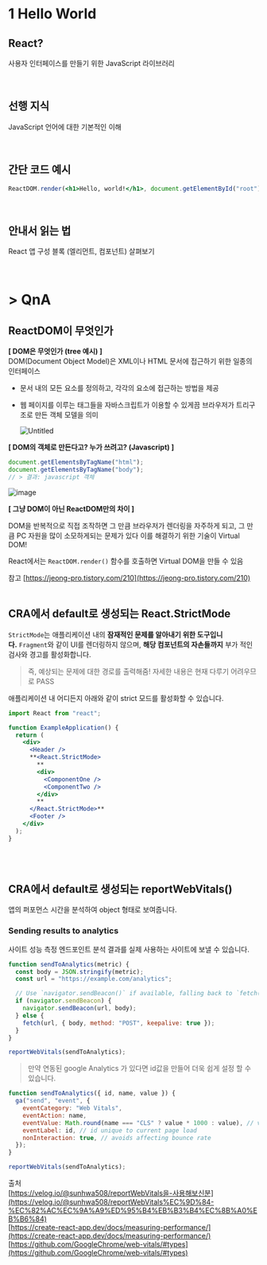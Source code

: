 # 1 Hello World

## React?

사용자 인터페이스를 만들기 위한 JavaScript 라이브러리

<br />

## 선행 지식

JavaScript 언어에 대한 기본적인 이해

<br />

## 간단 코드 예시

```jsx
ReactDOM.render(<h1>Hello, world!</h1>, document.getElementById("root"));
```

<br />

## 안내서 읽는 법

React 앱 구성 블록 (엘리먼트, 컴포넌트) 살펴보기

<br />

# > QnA

## ReactDOM이 무엇인가

**[ DOM은 무엇인가 (tree 예시) ]**  
DOM(Document Object Model)은 XML이나 HTML 문서에 접근하기 위한 일종의 인터페이스

- 문서 내의 모든 요소를 정의하고, 각각의 요소에 접근하는 방법을 제공
- 웹 페이지를 이루는 태그들을 자바스크립트가 이용할 수 있게끔 브라우저가 트리구조로 만든 객체 모델을 의미

  ![Untitled](https://youthful-paddleboat-c6e.notion.site/image/https%3A%2F%2Fs3-us-west-2.amazonaws.com%2Fsecure.notion-static.com%2Fb0680976-1b99-4572-abbc-44235c7667ca%2FUntitled.png?table=block&id=fdbff877-d389-420b-bf7b-4a2b4ef99a3c&spaceId=a05cff0e-0e17-4277-a8e6-4c60cc392f04&width=1560&userId=&cache=v2)

**[ DOM의 객체로 만든다고? 누가 쓰려고? (Javascript) ]**

```jsx
document.getElementsByTagName("html");
document.getElementsByTagName("body");
// > 결과: javascript 객체
```

![image](https://user-images.githubusercontent.com/78250089/152672910-791bf8fd-ae2c-47cf-a5bb-9a2c84456742.png)

**[ 그냥 DOM이 아닌 ReactDOM만의 차이 ]**

DOM을 반복적으로 직접 조작하면 그 만큼 브라우저가 렌더링을 자주하게 되고, 그 만큼 PC 자원을 많이 소모하게되는 문제가 있다 이를 해결하기 위한 기술이 Virtual DOM!

React에서는 `ReactDOM.render()` 함수를 호출하면 Virtual DOM을 만들 수 있음

참고 [https://jeong-pro.tistory.com/210](https://jeong-pro.tistory.com/210)
<br /><br />

## CRA에서 default로 생성되는 React.StrictMode

`StrictMode`는 애플리케이션 내의 **잠재적인 문제를 알아내기 위한 도구입니다.** `Fragment`와 같이 UI를 렌더링하지 않으며, **해당 컴포넌트의 자손들까지** 부가 적인 검사와 경고를 활성화합니다.

> 즉, 예상되는 문제에 대한 경로를 출력해줌! 자세한 내용은 현재 다루기 어려우므로 PASS

애플리케이션 내 어디든지 아래와 같이 strict 모드를 활성화할 수 있습니다.

```jsx
import React from "react";

function ExampleApplication() {
  return (
    <div>
      <Header />
      **<React.StrictMode>
        **
        <div>
          <ComponentOne />
          <ComponentTwo />
        </div>
        **
      </React.StrictMode>**
      <Footer />
    </div>
  );
}
```

<br /><br />

## CRA에서 default로 생성되는 reportWebVitals()

앱의 퍼포먼스 시간을 분석하여 object 형태로 보여줍니다.

### Sending results to analytics

사이트 성능 측정 엔드포인트 분석 결과를 실제 사용하는 사이트에 보낼 수 있습니다.

```jsx
function sendToAnalytics(metric) {
  const body = JSON.stringify(metric);
  const url = "https://example.com/analytics";

  // Use `navigator.sendBeacon()` if available, falling back to `fetch()`
  if (navigator.sendBeacon) {
    navigator.sendBeacon(url, body);
  } else {
    fetch(url, { body, method: "POST", keepalive: true });
  }
}

reportWebVitals(sendToAnalytics);
```

> 만약 연동된 google Analytics 가 있다면 id값을 만들어 더욱 쉽게 설정 할 수 있습니다.

```jsx
function sendToAnalytics({ id, name, value }) {
  ga("send", "event", {
    eventCategory: "Web Vitals",
    eventAction: name,
    eventValue: Math.round(name === "CLS" ? value * 1000 : value), // values must be integers
    eventLabel: id, // id unique to current page load
    nonInteraction: true, // avoids affecting bounce rate
  });
}

reportWebVitals(sendToAnalytics);
```

출처  
[https://velog.io/@sunhwa508/reportWebVitals을-사용해보신분](https://velog.io/@sunhwa508/reportWebVitals%EC%9D%84-%EC%82%AC%EC%9A%A9%ED%95%B4%EB%B3%B4%EC%8B%A0%EB%B6%84)  
[https://create-react-app.dev/docs/measuring-performance/](https://create-react-app.dev/docs/measuring-performance/)  
[https://github.com/GoogleChrome/web-vitals/#types](https://github.com/GoogleChrome/web-vitals/#types)

